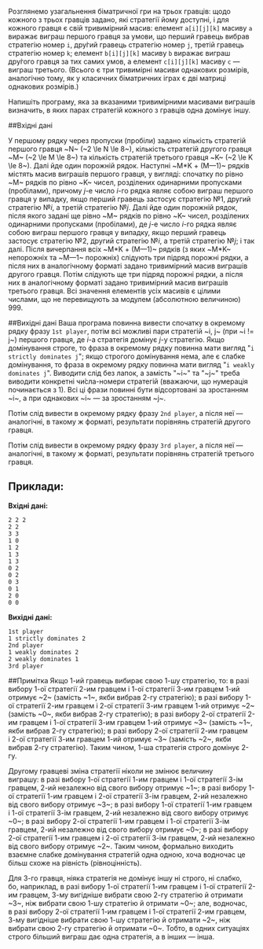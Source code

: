 Розглянемо узагальнення біматричної гри на&nbsp;трьох гравців: щодо кожного з&nbsp;трьох гравців задано, які стратегії йому доступні, і&nbsp;для кожного гравця є свій тривимірний масив: елемент `a[i][j][k]` масиву `a` виражає виграш першого гравця за&nbsp;умови,&nbsp;що перший гравець вибрав стратегію номер `i`, дру́гий гравець стратегію номер `j`, третій гравець стратегію номер `k`; елемент `b[i][j][k]` масиву `b` виражає виграш дру́гого гравця за тих самих умов, а елемент `c[i][j][k]` масиву `c` — виграш третього. (Всього є три тривимірні масиви однакових розмірів, аналогічно тому, як&nbsp;у класичних біматричних іграх є дві матриці однакових розмірів.)

Напишіть програму, яка за вказаними тривимірними масивами виграшів визначить, в&nbsp;яких парах стратегій кожного з&nbsp;гравців одна домінує іншу.

##Вхідні дані

У&nbsp;першому рядку через пропуски (пробіли) задано кількість стратегій першого гравця ~N~ (~2 \le N \le 8~), кількість стратегій другого гравця ~M~ (~2 \le M \le 8~) та&nbsp;кількість стратегій третього гравця ~K~ (~2 \le K \le 8~). Далі йде один порожній рядок. Наступні ~M*K + (M—1)~ рядків містять масив виграшів першого гравця, у&nbsp;вигляді: спочатку по&nbsp;рівно ~M~ рядків по&nbsp;рівно ~K~ чисел, розділених одинарними пропусками (пробілами), причому *j*-е число *i*-го рядка являє собою виграш першого гравця у випадку, якщо перший гравець застосує стратегію №1, другий стратегію №*i*, а третій стратегію №*j*. Далі йде один порожній рядок, після якого задані ще рівно ~M~ рядків по&nbsp;рівно ~K~ чисел, розділених одинарними пропусками (пробілами), де *j*-е число *i*-го рядка являє собою виграш першого гравця у випадку, якщо перший гравець застосує стратегію №2, другий стратегію №*i*, а третій стратегію №*j*; і так далі. Після вичерпання всіх ~M*K + (M—1)~ рядків (з&nbsp;яких ~M*K~ непорожніх та ~M—1~ порожніх) слідують три підряд порожні рядки, а після них в аналогічному форматі задано тривимірний масив виграшів другого гравця. Потім слідують ще три підряд порожні рядки, а після них в аналогічному форматі задано тривимірний масив виграшів третього гравця. Всі значення елементів усіх масивів є цілими числами,&nbsp;що&nbsp;не перевищують за&nbsp;модулем (абсолютною величиною) 999.

##Вихідні дані
Ваша програма повинна вивести спочатку в&nbsp;окремому рядку фразу `1st player`, потім всі можливі пари стратегій ~i, j~ (при ~i != j~) першого гравця, де *i*-а стратегія домінує *j*-у стратегію. Якщо домінування строге, то фраза в&nbsp;окремому рядку повинна мати вигляд "`i strictly dominates j`"; якщо строгого домінування нема, але є слабке домінування, то фраза в&nbsp;окремому рядку повинна мати вигляд "`i weakly dominates j`". Виводити слід без лапок, а замість "~i~" та "~j~" треба виводити конкретні чи́сла-номери стратегій (вважаючи,&nbsp;що&nbsp;нумерація починається з&nbsp;1). Всі ці фрази повинні бути відсортовані за&nbsp;зростанням ~i~, а при однакових ~i~ — за&nbsp;зростанням ~j~.

Потім слід вивести в&nbsp;окремому рядку фразу `2nd player`, а після неї — аналогічні, в&nbsp;такому ж форматі, результати порівнянь стратегій другого гравця.

Потім слід вивести в&nbsp;окремому рядку фразу `3rd player`, а після неї — аналогічні, в&nbsp;такому ж форматі, результати порівнянь стратегій третього гравця.

## Приклади:

**Вхідні дані:**
```
2 2 2
2 2
3 3
1 0
1 2
1 3
1 3
0 2
0 2
0 3
0 1
2 0
0 0
```

**Вихідні дані:**
```
1st player
1 strictly dominates 2
2nd player
1 weakly dominates 2
2 weakly dominates 1
3rd player
```

##Примітка
Якщо 1-ий гравець вибирає свою 1-шу стратегію, то:&nbsp;в&nbsp;разі вибору 1-ої стратегії 2-им гравцем і&nbsp;1-ої стратегії 3-им гравцем 1-ий отримує ~2~ (замість ~1~, якби вибрав 2-гу стратегію);&nbsp;в&nbsp;разі вибору 1-ої стратегії 2-им гравцем і&nbsp;2-ої стратегії 3-им гравцем 1-ий отримує ~2~ (замість ~0~, якби вибрав 2-гу стратегію);&nbsp;в&nbsp;разі вибору 2-ої стратегії 2-им гравцем і&nbsp;1-ої стратегії 3-им гравцем 1-ий отримує ~3~ (замість ~1~, якби вибрав 2-гу стратегію);&nbsp;в&nbsp;разі вибору 2-ої стратегії 2-им гравцем і&nbsp;2-ої стратегії 3-им гравцем 1-ий отримує ~3~ (замість ~2~, якби вибрав 2-гу стратегію). Таким чином, 1-ша стратегія строго домінує 2-гу.

Другому гравцеві зміна стратегії ніколи не змінює величину виграшу:&nbsp;в&nbsp;разі вибору 1-ої стратегії 1-им гравцем і&nbsp;1-ої стратегії 3-ім гравцем, 2-ий незалежно від свого вибору отримує ~1~;&nbsp;в&nbsp;разі вибору 1-ої стратегії 1-им гравцем і&nbsp;2-ої стратегії 3-ім гравцем, 2-ий незалежно від свого вибору отримує ~3~;&nbsp;в&nbsp;разі вибору 1-ої стратегії 1-им гравцем і&nbsp;1-ої стратегії 3-ім гравцем, 2-ий незалежно від свого вибору отримує ~0~;&nbsp;в&nbsp;разі вибору 2-ої стратегії 1-им гравцем і&nbsp;1-ої стратегії 3-ім гравцем, 2-ий незалежно від свого вибору отримує ~0~;&nbsp;в&nbsp;разі вибору 2-ої стратегії 1-им гравцем і&nbsp;2-ої стратегії 3-ім гравцем, 2-ий незалежно від свого вибору отримує ~2~. Таким чином, формально виходить взаємне слабке домінування стратегій одна одною, хоча водночас це більш схоже на&nbsp;рівність (рівноцінність).

Для&nbsp;3-го гравця, ніяка стратегія не домінує іншу ні строго,&nbsp;ні слабко, бо,&nbsp;наприклад,&nbsp;в&nbsp;разі вибору 1-ої стратегії 1-им гравцем і&nbsp;1-ої стратегії 2-им гравцем, 3-му вигідніше вибрати свою 2-гу стратегію&nbsp;й&nbsp;отримати ~3~, ніж вибрати свою 1-шу стратегію&nbsp;й&nbsp;отримати ~0~; але, водночас, в&nbsp;разі вибору 2-ої стратегії 1-им гравцем і&nbsp;1-ої стратегії 2-им гравцем, 3-му вигідніше вибрати свою 1-шу стратегію&nbsp;й&nbsp;отримати ~2~, ніж вибрати свою 2-гу стратегію&nbsp;й&nbsp;отримати ~0~. Тобто, в&nbsp;одних ситуаціях строго більший виграш дає одна стратегія, а&nbsp;в&nbsp;інших — інша.
